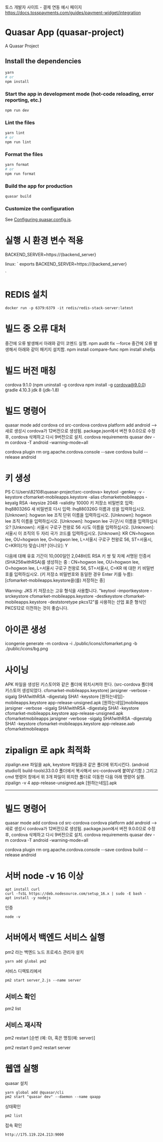 토스 개발자 사이트 - 결제 연동 예시 페이지
https://docs.tosspayments.com/guides/payment-widget/integration

# Quasar App (quasar-project)

A Quasar Project

## Install the dependencies

```bash
yarn
# or
npm install
```

### Start the app in development mode (hot-code reloading, error reporting, etc.)

```bash
npm run dev
```

### Lint the files

```bash
yarn lint
# or
npm run lint
```

### Format the files

```bash
yarn format
# or
npm run format
```

### Build the app for production

```bash
quasar build
```

### Customize the configuration

See [Configuring quasar.config.js](https://v2.quasar.dev/quasar-cli-vite/quasar-config-js).

# 실행 시 환경 변수 적용

BACKEND_SERVER=https://{backend_server}

linux:
`
exports BACKEND_SERVER=https://{backend_server}

`

# REDIS 설치

`docker run -p 6379:6379 -it redis/redis-stack-server:latest`

# 빌드 중 오류 대처

중간에 오류 발생해서 아래와 같이 코멘드 실행.
npm audit fix --force
중간에 오류 발생해서 아래와 같이 패키지 설치함.
npm install compare-func
npm install shelljs

# 빌드 버전 매칭

cordova 9.1.0 (npm uninstall -g cordova npm install -g cordova@9.0.0)
gradle 4.10.3
jdk 8 (jdk-1.8)

# 빌드 명령어

quasar mode add cordova
cd src-cordova
cordova platform add android
--> 새로 생성시 cordova가 12버전으로 생성됨. package.json에서 버전 9.0.0으로 수정후, cordova 삭제하고 다시 9버전으로 설치.
cordova requirements
quasar dev -m cordova -T android -warning-mode=all

cordova plugin rm org.apache.cordova.console --save
cordova build --release android

# 키 생성

PS C:\Users\82108\quasar-project\src-cordova> keytool -genkey -v -keystore cfomarket-mobileapps.keystore -alias cfomarketmobileapps -keyalg RSA -keysize 2048 -validity 10000
키 저장소 비밀번호 입력: lhq880326G
새 비밀번호 다시 입력: lhq880326G
이름과 성을 입력하십시오.
[Unknown]: hogwon lee
조직 단위 이름을 입력하십시오.
[Unknown]: hogwon lee
조직 이름을 입력하십시오.
[Unknown]: hogwon lee
구/군/시 이름을 입력하십시오?
[Unknown]: 서울시 구로구 천왕로 56
시/도 이름을 입력하십시오.
[Unknown]: 서울시
이 조직의 두 자리 국가 코드를 입력하십시오.
[Unknown]: KR
CN=hogwon lee, OU=hogwon lee, O=hogwon lee, L=서울시 구로구 천왕로 56, ST=서울시, C=KR이(가) 맞습니까?
[아니오]: Y

다음에 대해 유효 기간이 10,000일인 2,048비트 RSA 키 쌍 및 자체 서명된 인증서(SHA256withRSA)를 생성하는 중
: CN=hogwon lee, OU=hogwon lee, O=hogwon lee, L=서울시 구로구 천왕로 56, ST=서울시, C=KR
<cfomarketmobileapps>에 대한 키 비밀번호를 입력하십시오.
(키 저장소 비밀번호와 동일한 경우 Enter 키를 누름):
[cfomarket-mobileapps.keystore을(를) 저장하는 중]

Warning:
JKS 키 저장소는 고유 형식을 사용합니다. "keytool -importkeystore -srckeystore cfomarket-mobileapps.keystore -destkeystore cfomarket-mobileapps.keystore -deststoretype pkcs12"를 사용하는 산업 표준 형식인 PKCS12로 이전하는 것이 좋습니다.

# 아이콘 생성

icongenie generate -m cordova -i ./public/icons/cfomarket.png -b ./public/icons/bg.png

# 사이닝

APK 파일을 생성된 키스토어와 같은 폴더에 위치시켜야 한다. (src-cordova 폴더에 키스토어 생성되었다. cfomarket-mobileapps.keystore)
jarsigner -verbose -sigalg SHA1withRSA -digestalg SHA1 -keystore [원하는네임]-mobileapps.keystore app-release-unsigned.apk [원하는네임]mobileapps
jarsigner -verbose -sigalg SHA1withRSA -digestalg SHA1 -keystore cfomarket-mobileapps.keystore app-release-unsigned.apk cfomarketmobileapps
jarsigner -verbose -sigalg SHA1withRSA -digestalg SHA1 -keystore cfomarket-mobileapps.keystore app-release.aab cfomarketmobileapps

# zipalign 로 apk 최적화

zipalign.exe 파일을 apk, keystore 파일들과 같은 폴더에 위치시킨다. (android studio의 build-tools\33.0.0 폴더에서 복사해서 src-cordova에 붙여넣기함.)
그리고 cmd 명령어 창에서 위 3개 파일이 위치한 폴더로 이동한 다음 아래 명령어 실행.
zipalign -v 4 app-release-unsigned.apk [원하는네임].apk

---

# 빌드 명령어

quasar mode add cordova
cd src-cordova
cordova platform add android
--> 새로 생성시 cordova가 12버전으로 생성됨. package.json에서 버전 9.0.0으로 수정후, cordova 삭제하고 다시 9버전으로 설치.
cordova requirements
quasar dev -m cordova -T android -warning-mode=all

cordova plugin rm org.apache.cordova.console --save
cordova build --release android

# 서버 node -v 16 이상

```
apt install curl
curl -fsSL https://deb.nodesource.com/setup_16.x | sudo -E bash -
apt install -y nodejs
```

인증

```
node -v
```

# 서버에서 백엔드 서비스 실행

pm2 라는 백엔드 노드 프로세스 관리자 설치

```
yarn add global pm2
```

서비스 디렉토리에서

```
pm2 start server_2.js --name server
```

## 서비스 확인

pm2 list

## 서비스 재시작

pm2 restart [순번 (예: 0), 혹은 명칭(예: server)]

pm2 restart 0
pm2 restart server

# 웹앱 실행

quasar 설치

```
yarn global add @quasar/cli
pm2 start "quasar dev" --daemon --name qaapp
```

상태확인

```
pm2 list
```

접속 확인

```
http://175.119.224.213:9000
```
